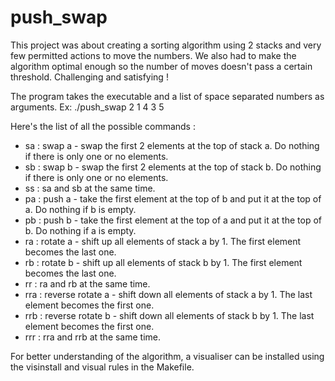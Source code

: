 # push_swap
This project was about creating a sorting algorithm using 2 stacks and very few permitted actions to move the numbers. We also had to make the algorithm optimal enough so the number of moves doesn't pass a certain threshold. Challenging and satisfying !

The program takes the executable and a list of space separated numbers as arguments. Ex: ./push_swap 2 1 4 3 5

Here's the list of all the possible commands :

- sa : swap a - swap the first 2 elements at the top of stack a. Do nothing if there is only one or no elements.
- sb : swap b - swap the first 2 elements at the top of stack b. Do nothing if there is only one or no elements.
- ss : sa and sb at the same time.
- pa : push a - take the first element at the top of b and put it at the top of a. Do nothing if b is empty.
- pb : push b - take the first element at the top of a and put it at the top of b. Do nothing if a is empty.
- ra : rotate a - shift up all elements of stack a by 1. The first element becomes the last one.
- rb : rotate b - shift up all elements of stack b by 1. The first element becomes the last one.
- rr : ra and rb at the same time.
- rra : reverse rotate a - shift down all elements of stack a by 1. The last element becomes the first one.
- rrb : reverse rotate b - shift down all elements of stack b by 1. The last element becomes the first one.
- rrr : rra and rrb at the same time.

For better understanding of the algorithm, a visualiser can be installed using the visinstall and visual rules in the Makefile.
